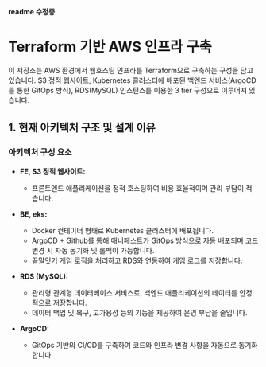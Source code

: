 **readme 수정중**
# Terraform 기반 AWS 인프라 구축

이 저장소는 AWS 환경에서 웹호스팅 인프라를 Terraform으로 구축하는 구성을 담고 있습니다. 
S3 정적 웹사이트, Kubernetes 클러스터에 배포된 백엔드 서비스(ArgoCD를 통한 GitOps 방식), RDS(MySQL) 인스턴스를 이용한 3 tier 구성으로 이루어져 있습니다. 

## 1. 현재 아키텍처 구조 및 설계 이유

### 아키텍처 구성 요소
- **FE, S3 정적 웹사이트:**  
  - 프론트엔드 애플리케이션을 정적 호스팅하여 비용 효율적이며 관리 부담이 적습니다.

- **BE, eks:**  
  - Docker 컨테이너 형태로 Kubernetes 클러스터에 배포됩니다.
  - ArgoCD + Github를 통해 매니페스트가 GitOps 방식으로 자동 배포되며 코드 변경 시 자동 동기화 및 롤백이 가능합니다.
  - 끝말잇기 게임 로직을 처리하고 RDS와 연동하여 게임 로그를 저장합니다.

- **RDS (MySQL):**  
  - 관리형 관계형 데이터베이스 서비스로, 백엔드 애플리케이션의 데이터를 안정적으로 저장합니다.
  - 데이터 백업 및 복구, 고가용성 등의 기능을 제공하여 운영 부담을 줄입니다.

- **ArgoCD:**  
  - GitOps 기반의 CI/CD를 구축하여 코드와 인프라 변경 사항을 자동으로 동기화합니다.
 
